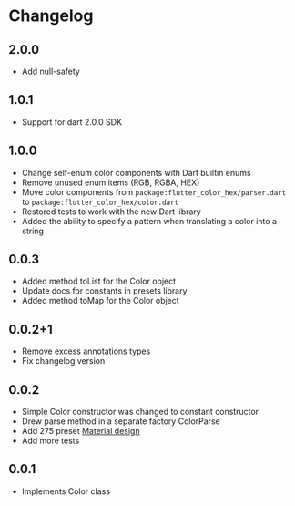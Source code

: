 # Changelog

## 2.0.0

- Add null-safety

## 1.0.1

- Support for dart 2.0.0 SDK

## 1.0.0

- Change self-enum color components with Dart builtin enums
- Remove unused enum items (RGB, RGBA, HEX)
- Move color components from `package:flutter_color_hex/parser.dart` to `package:flutter_color_hex/color.dart`
- Restored tests to work with the new Dart library
- Added the ability to specify a pattern when translating a color into a string

## 0.0.3

- Added method toList for the Color object
- Update docs for constants in presets library
- Added method toMap for the Color object

## 0.0.2+1

- Remove excess annotations types
- Fix changelog version

## 0.0.2

- Simple Color constructor was changed to constant constructor
- Drew parse method in a separate factory ColorParse
- Add 275 preset [Material design](http://www.google.com/design/spec/style/color.html)
- Add more tests

## 0.0.1

- Implements Color class
